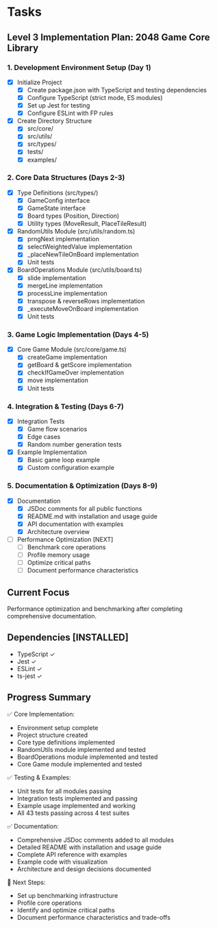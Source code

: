 # Tasks

## Level 3 Implementation Plan: 2048 Game Core Library

### 1. Development Environment Setup (Day 1)
- [x] Initialize Project
  - [x] Create package.json with TypeScript and testing dependencies
  - [x] Configure TypeScript (strict mode, ES modules)
  - [x] Set up Jest for testing
  - [x] Configure ESLint with FP rules

- [x] Create Directory Structure
  - [x] src/core/
  - [x] src/utils/
  - [x] src/types/
  - [x] tests/
  - [x] examples/

### 2. Core Data Structures (Days 2-3)
- [x] Type Definitions (src/types/)
  - [x] GameConfig interface
  - [x] GameState interface
  - [x] Board types (Position, Direction)
  - [x] Utility types (MoveResult, PlaceTileResult)

- [x] RandomUtils Module (src/utils/random.ts)
  - [x] prngNext implementation
  - [x] selectWeightedValue implementation
  - [x] _placeNewTileOnBoard implementation
  - [x] Unit tests

- [x] BoardOperations Module (src/utils/board.ts)
  - [x] slide implementation
  - [x] mergeLine implementation
  - [x] processLine implementation
  - [x] transpose & reverseRows implementation
  - [x] _executeMoveOnBoard implementation
  - [x] Unit tests

### 3. Game Logic Implementation (Days 4-5)
- [x] Core Game Module (src/core/game.ts)
  - [x] createGame implementation
  - [x] getBoard & getScore implementation
  - [x] checkIfGameOver implementation
  - [x] move implementation
  - [x] Unit tests

### 4. Integration & Testing (Days 6-7)
- [x] Integration Tests
  - [x] Game flow scenarios
  - [x] Edge cases
  - [x] Random number generation tests

- [x] Example Implementation
  - [x] Basic game loop example
  - [x] Custom configuration example

### 5. Documentation & Optimization (Days 8-9)
- [x] Documentation
  - [x] JSDoc comments for all public functions
  - [x] README.md with installation and usage guide
  - [x] API documentation with examples
  - [x] Architecture overview

- [ ] Performance Optimization [NEXT]
  - [ ] Benchmark core operations
  - [ ] Profile memory usage
  - [ ] Optimize critical paths
  - [ ] Document performance characteristics

## Current Focus
Performance optimization and benchmarking after completing comprehensive documentation.

## Dependencies [INSTALLED]
- TypeScript ✓
- Jest ✓
- ESLint ✓
- ts-jest ✓

## Progress Summary
✅ Core Implementation:
- Environment setup complete
- Project structure created
- Core type definitions implemented
- RandomUtils module implemented and tested
- BoardOperations module implemented and tested
- Core Game module implemented and tested

✅ Testing & Examples:
- Unit tests for all modules passing
- Integration tests implemented and passing
- Example usage implemented and working
- All 43 tests passing across 4 test suites

✅ Documentation:
- Comprehensive JSDoc comments added to all modules
- Detailed README with installation and usage guide
- Complete API reference with examples
- Example code with visualization
- Architecture and design decisions documented

🔄 Next Steps:
- Set up benchmarking infrastructure
- Profile core operations
- Identify and optimize critical paths
- Document performance characteristics and trade-offs
